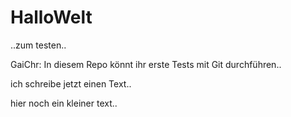 # HalloWelt
..zum testen..

GaiChr: In diesem Repo könnt ihr erste Tests mit Git durchführen..

ich schreibe jetzt einen Text..

hier noch ein kleiner text..


